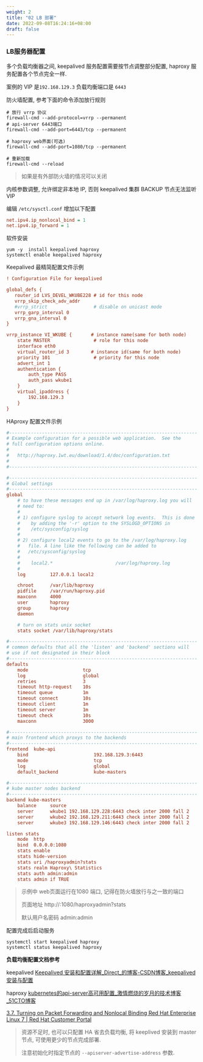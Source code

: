 ```yaml
---
weight: 2
title: "02 LB 部署"
date: 2022-09-08T16:24:16+08:00
draft: false
---
```




### LB服务器配置

多个负载均衡器之间, keepalived 服务配置需要按节点调整部分配置, haproxy 服务配置各个节点完全一样.



案例的 VIP 是`192.168.129.3` 负载均衡端口是 `6443` 



防火墙配置, 参考下面的命令添加放行规则

```shell
# 放行 vrrp 协议
firewall-cmd --add-protocol=vrrp --permanent
# api-server 6443端口
firewall-cmd --add-port=6443/tcp --permanent

# haproxy web界面(可选)
firewall-cmd --add-port=1080/tcp --permanent

# 重新加载
firewall-cmd --reload
```

> 如果是有外部防火墙的情况可以关闭



内核参数调整, 允许绑定非本地 IP, 否则 keepalived 集群 BACKUP 节点无法监听VIP

编辑 `/etc/sysctl.conf` 增加以下配置

```ini
net.ipv4.ip_nonlocal_bind = 1
net.ipv4.ip_forward = 1
```



软件安装

```shell
yum -y  install keepalived haproxy
systemctl enable keepalived haproxy
```



Keepalived  最精简配置文件示例

```ini
! Configuration File for keepalived

global_defs {
   router_id LVS_DEVEL_WKUBE228 # id for this node
   vrrp_skip_check_adv_addr
   #vrrp_strict                 # disable on unicast mode
   vrrp_garp_interval 0
   vrrp_gna_interval 0
}

vrrp_instance VI_WKUBE {       # instance name(same for both node)
    state MASTER                # role for this node
    interface eth0
    virtual_router_id 3        # instance id(same for both node)
    priority 101                # priority for this node
    advert_int 1
    authentication {
        auth_type PASS
        auth_pass wkube1
    }
    virtual_ipaddress {
        192.168.129.3
    }
}
```

HAproxy 配置文件示例

```ini
#---------------------------------------------------------------------
# Example configuration for a possible web application.  See the
# full configuration options online.
#
#   http://haproxy.1wt.eu/download/1.4/doc/configuration.txt
#
#---------------------------------------------------------------------

#---------------------------------------------------------------------
# Global settings
#---------------------------------------------------------------------
global
    # to have these messages end up in /var/log/haproxy.log you will
    # need to:
    #
    # 1) configure syslog to accept network log events.  This is done
    #    by adding the '-r' option to the SYSLOGD_OPTIONS in
    #    /etc/sysconfig/syslog
    #
    # 2) configure local2 events to go to the /var/log/haproxy.log
    #   file. A line like the following can be added to
    #   /etc/sysconfig/syslog
    #
    #    local2.*                       /var/log/haproxy.log
    #
    log         127.0.0.1 local2

    chroot      /var/lib/haproxy
    pidfile     /var/run/haproxy.pid
    maxconn     4000
    user        haproxy
    group       haproxy
    daemon

    # turn on stats unix socket
    stats socket /var/lib/haproxy/stats

#---------------------------------------------------------------------
# common defaults that all the 'listen' and 'backend' sections will
# use if not designated in their block
#---------------------------------------------------------------------
defaults
    mode                    tcp
    log                     global
    retries                 3
    timeout http-request    10s
    timeout queue           1m
    timeout connect         10s
    timeout client          1m
    timeout server          1m
    timeout check           10s
    maxconn                 3000

#---------------------------------------------------------------------
# main frontend which proxys to the backends
#---------------------------------------------------------------------
frontend  kube-api
    bind                        192.168.129.3:6443
    mode                        tcp
    log                         global
    default_backend             kube-masters

#---------------------------------------------------------------------
# kube master nodes backend
#---------------------------------------------------------------------
backend kube-masters
    balance     source
    server      wkube1 192.168.129.228:6443 check inter 2000 fall 2
    server      wkube2 192.168.129.211:6443 check inter 2000 fall 2
    server      wkube3 192.168.129.146:6443 check inter 2000 fall 2

listen stats
    mode  http
    bind  0.0.0.0:1080
    stats enable
    stats hide-version
    stats uri /haproxyadmin?stats
    stats realm Haproxy\ Statistics
    stats auth admin:admin
    stats admin if TRUE

```

> 示例中 web页面运行在1080 端口, 记得在防火墙放行与之一致的端口
>
> 页面地址 http://<VIP>:1080/haproxyadmin?stats
>
> 默认用户名密码 admin:admin



配置完成后启动服务

```shell
systemctl start keepalived haproxy
systemctl status keepalived haproxy
```





**负载均衡配置文档参考**

keepalived [Keepalived 安装和配置详解_Direct_的博客-CSDN博客_keepalived安装与配置](https://blog.csdn.net/D1179869625/article/details/126198495)

haproxy     [kubernetes的api-server高可用配置_激情燃烧的岁月的技术博客_51CTO博客](https://blog.51cto.com/liuzhengwei521/2377280)

[3.7. Turning on Packet Forwarding and Nonlocal Binding Red Hat Enterprise Linux 7 | Red Hat Customer Portal](https://access.redhat.com/documentation/en-us/red_hat_enterprise_linux/7/html/load_balancer_administration/s1-initial-setup-forwarding-vsa#:~:text=Load%20balancing%20in%20HAProxy%20and%20Keepalived%20at%20the,an%20IP%20that%20is%20not%20local%20for%20failover.)

> 资源不足时, 也可以只配置 HA 省去负载均衡, 将 keeplived 安装到 master 节点, 可使用更少的节点完成部署.
>
> 注意初始化时指定节点的 `--apiserver-advertise-address` 参数.
